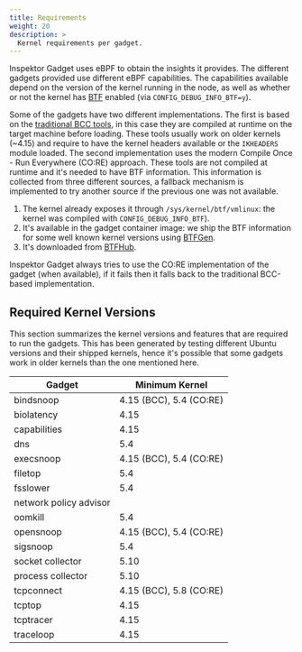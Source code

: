 ```yaml
---
title: Requirements
weight: 20
description: >
  Kernel requirements per gadget.
---
```


Inspektor Gadget uses eBPF to obtain the insights it provides. The
different gadgets provided use different eBPF capabilities.  The
capabilities available depend on the version of the kernel running in the
node, as well as whether or not the kernel has
[BTF](https://www.kernel.org/doc/html/latest/bpf/btf.html) enabled (via
`CONFIG_DEBUG_INFO_BTF=y`).

Some of the gadgets have two different implementations. The first is
based on the [traditional BCC
tools](https://github.com/iovisor/bcc/tree/master/tools), in this case
they are compiled at runtime on the target machine before loading. These
tools usually work on older kernels (~4.15) and require to have the
kernel headers available or the `IKHEADERS` module loaded. The second
implementation uses the modern Compile Once - Run Everywhere (CO:RE)
approach. These tools are not compiled at runtime and it's needed to
have BTF information. This information is collected from three different
sources, a fallback mechanism is implemented to try another source if the
previous one was not available.
1. The kernel already exposes it through `/sys/kernel/btf/vmlinux`: the
   kernel was compiled with `CONFIG_DEBUG_INFO_BTF`).
2. It's available in the gadget container image: we ship the BTF
   information for some well known kernel versions using
   [BTFGen](https://github.com/kinvolk/btfgen).
3. It's downloaded from
   [BTFHub](https://github.com/aquasecurity/btfhub/).

Inspektor Gadget always tries to use the CO:RE implementation of the
gadget (when available), if it fails then it falls back to the
traditional BCC-based implementation.

## Required Kernel Versions

This section summarizes the kernel versions and features that are required to
run the gadgets. This has been generated by testing different Ubuntu versions
and their shipped kernels, hence it's possible that some gadgets work in older
kernels than the one mentioned here.


| Gadget                 | Minimum Kernel          |
|------------------------|-------------------------|
| bindsnoop              | 4.15 (BCC), 5.4 (CO:RE) |
| biolatency             | 4.15                    |
| capabilities           | 4.15                    |
| dns                    | 5.4                     |
| execsnoop              | 4.15 (BCC), 5.4 (CO:RE) |
| filetop                | 5.4                     |
| fsslower               | 5.4                     |
| network policy advisor |                         |
| oomkill                | 5.4                     |
| opensnoop              | 4.15 (BCC), 5.4 (CO:RE) |
| sigsnoop               | 5.4                     |
| socket collector       | 5.10                    |
| process collector      | 5.10                    |
| tcpconnect             | 4.15 (BCC), 5.8 (CO:RE) |
| tcptop                 | 4.15                    |
| tcptracer              | 4.15                    |
| traceloop              | 4.15                    |
